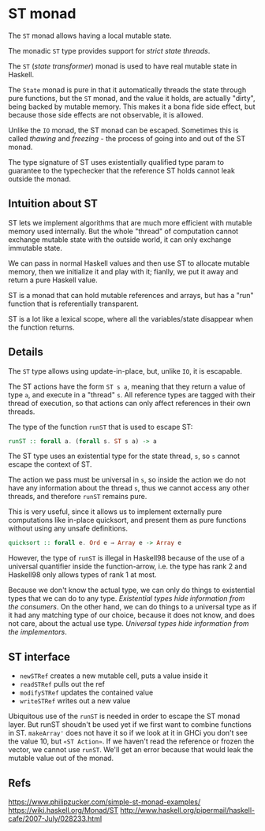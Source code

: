 # ST monad

The `ST` monad allows having a local mutable state.

The monadic `ST` type provides support for *strict state threads*.

The `ST` (*state transformer*) monad is used to have real mutable state in Haskell.

The `State` monad is pure in that it automatically threads the state through pure functions, but the `ST` monad, and the value it holds, are actually "dirty", being backed by mutable memory. This makes it a bona fide side effect, but because those side effects are not observable, it is allowed.

Unlike the `IO` monad, the ST monad can be escaped. Sometimes this is called *thawing* and *freezing* - the process of going into and out of the ST monad.

The type signature of ST uses existentially qualified type param to guarantee to the typechecker that the reference ST holds cannot leak outside the monad.

## Intuition about ST

ST lets we implement algorithms that are much more efficient with mutable memory used internally. But the whole "thread" of computation cannot exchange mutable state with the outside world, it can only exchange immutable state.

We can pass in normal Haskell values and then use ST to allocate mutable memory, then we initialize it and play with it; fianlly, we put it away and return a pure Haskell value.

ST is a monad that can hold mutable references and arrays, but has a "run" function that is referentially transparent.

ST is a lot like a lexical scope, where all the variables/state disappear when the function returns.

## Details

The `ST` type allows using update-in-place, but, unlike `IO`, it is escapable.

The ST actions have the form `ST s a`, meaning that they return a value of type `a`, and execute in a "thread" `s`. All reference types are tagged with their thread of execution, so that actions can only affect references in their own threads.

The type of the function `runST` that is used to escape ST:

```hs
runST :: forall a. (forall s. ST s a) -> a
```

The ST type uses an existential type for the state thread, `s`, so `s` cannot escape the context of ST.

The action we pass must be universal in `s`, so inside the action we do not have any information about the thread `s`, thus we cannot access any other threads, and therefore `runST` remains pure.

This is very useful, since it allows us to implement externally pure computations like in-place quicksort, and present them as pure functions without using any unsafe definitions.

```hs
quicksort :: forall e. Ord e ⇒ Array e -> Array e
```

However, the type of `runST` is illegal in Haskell98 because of the use of a universal quantifier inside the function-arrow, i.e. the type has rank 2 and Haskell98 only allows types of rank 1 at most.

Because we don't know the actual type, we can only do things to existential types that we can do to any type. *Existential types hide information from the consumers*. On the other hand, we can do things to a universal type as if it had any matching type of our choice, because it does not know, and does not care, about the actual use type. *Universal types hide information from the implementors*.

## ST interface

- `newSTRef` creates a new mutable cell, puts a value inside it
- `readSTRef` pulls out the ref
- `modifySTRef` updates the contained value 
- `writeSTRef` writes out a new value

Ubiquitous use of the `runST` is needed in order to escape the ST monad layer. But runST shoudn't be used yet if we first want to combine functions in ST. `makeArray'` does not have it so if we look at it in GHCi you don't see the value 10, but `«ST Action»`. If we haven't read the reference or frozen the vector, we cannot use `runST`. We'll get an error because that would leak the mutable value out of the monad.






## Refs

https://www.philipzucker.com/simple-st-monad-examples/
https://wiki.haskell.org/Monad/ST
http://www.haskell.org/pipermail/haskell-cafe/2007-July/028233.html
